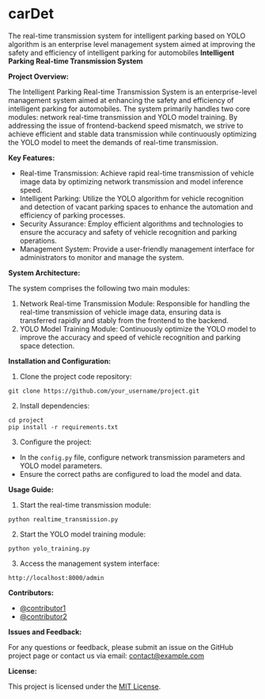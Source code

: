 # carDet
The real-time transmission system for intelligent parking based on YOLO algorithm is an enterprise level management system aimed at improving the safety and efficiency of intelligent parking for automobiles
**Intelligent Parking Real-time Transmission System**

**Project Overview:**

The Intelligent Parking Real-time Transmission System is an enterprise-level management system aimed at enhancing the safety and efficiency of intelligent parking for automobiles. The system primarily handles two core modules: network real-time transmission and YOLO model training. By addressing the issue of frontend-backend speed mismatch, we strive to achieve efficient and stable data transmission while continuously optimizing the YOLO model to meet the demands of real-time transmission.

**Key Features:**

- Real-time Transmission: Achieve rapid real-time transmission of vehicle image data by optimizing network transmission and model inference speed.
- Intelligent Parking: Utilize the YOLO algorithm for vehicle recognition and detection of vacant parking spaces to enhance the automation and efficiency of parking processes.
- Security Assurance: Employ efficient algorithms and technologies to ensure the accuracy and safety of vehicle recognition and parking operations.
- Management System: Provide a user-friendly management interface for administrators to monitor and manage the system.

**System Architecture:**

The system comprises the following two main modules:

1. Network Real-time Transmission Module: Responsible for handling the real-time transmission of vehicle image data, ensuring data is transferred rapidly and stably from the frontend to the backend.
2. YOLO Model Training Module: Continuously optimize the YOLO model to improve the accuracy and speed of vehicle recognition and parking space detection.

**Installation and Configuration:**

1. Clone the project code repository:

```
git clone https://github.com/your_username/project.git
```

2. Install dependencies:

```
cd project
pip install -r requirements.txt
```

3. Configure the project:

- In the `config.py` file, configure network transmission parameters and YOLO model parameters.
- Ensure the correct paths are configured to load the model and data.

**Usage Guide:**

1. Start the real-time transmission module:

```
python realtime_transmission.py
```

2. Start the YOLO model training module:

```
python yolo_training.py
```

3. Access the management system interface:

```
http://localhost:8000/admin
```

**Contributors:**

- [@contributor1](https://github.com/contributor1)
- [@contributor2](https://github.com/contributor2)

**Issues and Feedback:**

For any questions or feedback, please submit an issue on the GitHub project page or contact us via email: [contact@example.com](mailto:contact@example.com)

**License:**

This project is licensed under the [MIT License](LICENSE).
